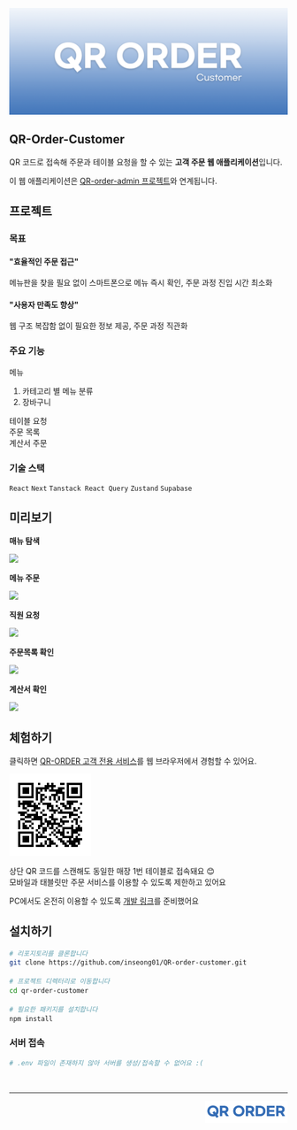 ![qr-order-customer-img](./docs/src/img/qr-order-customer.png)

## QR-Order-Customer
QR 코드로 접속해 주문과 테이블 요청을 할 수 있는 **고객 주문 웹 애플리케이션**입니다.

이 웹 애플리케이션은 [QR-order-admin 프로젝트](https://github.com/inseong01/QR-order-admin)와 연계됩니다.

## 프로젝트
### 목표
#### "효율적인 주문 접근"    
메뉴판을 찾을 필요 없이 스마트폰으로 메뉴 즉시 확인, 주문 과정 진입 시간 최소화

#### "사용자 만족도 향상"    
웹 구조 복잡함 없이 필요한 정보 제공, 주문 과정 직관화

### 주요 기능 
메뉴
1. 카테고리 별 메뉴 분류
2. 장바구니
   
테이블 요청   
주문 목록    
계산서
주문

### 기술 스택
`React` `Next` `Tanstack React Query` `Zustand` `Supabase`
## 미리보기
**매뉴 탐색**

![](./docs/src/gif/menu-1-search.gif)

**메뉴 주문**

![](./docs/src/gif/menu-2-pick%20check%20order.gif)

**직원 요청**

![](./docs/src/gif/call-3-list.gif)

**주문목록 확인**

![](./docs/src/gif/order-4-list.gif)

**계산서 확인**

![](./docs/src/gif/bill-5.gif)


## 체험하기

클릭하면 [QR-ORDER 고객 전용 서비스](https://qr-order-client.vercel.app/1)를 웹 브라우저에서 경험할 수 있어요.    

![](./docs/src/img/table-1-QRcode.png)

상단 QR 코드를 스캔해도 동일한 매장 1번 테이블로 접속돼요 😊   
모바일과 태블릿만 주문 서비스를 이용할 수 있도록 제한하고 있어요

PC에서도 온전히 이용할 수 있도록 [개발 링크](https://qr-order-client-cece8e3gh-inseongs-projects-ab5eeeed.vercel.app/1)를 준비했어요

## 설치하기
```bash
# 리포지토리를 클론합니다
git clone https://github.com/inseong01/QR-order-customer.git

# 프로젝트 디렉터리로 이동합니다
cd qr-order-customer

# 필요한 패키지를 설치합니다
npm install
```

### 서버 접속
```bash
# .env 파일이 존재하지 않아 서버를 생성/접속할 수 없어요 :(
```

<br />

---

<img src="./docs/src/img/qr-order-logo.png" width="150px" align="right" />